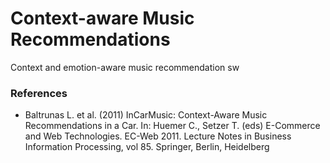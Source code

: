 # Context-aware Music Recommendations #

Context and emotion-aware music recommendation sw



### References ###
* Baltrunas L. et al. (2011) InCarMusic: Context-Aware Music Recommendations in a Car. In: Huemer C., Setzer T. (eds) E-Commerce and Web Technologies. EC-Web 2011. Lecture Notes in Business Information Processing, vol 85. Springer, Berlin, Heidelberg
